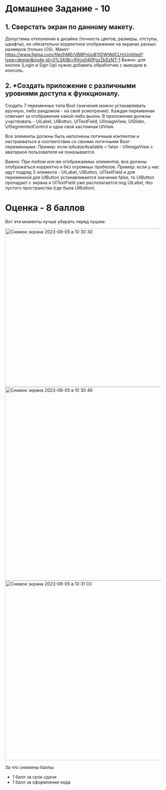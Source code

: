 # Домашнее Задание - 10

## 1. Сверстать экран по данному макету. 
Допустимы отклонения в дизайне (точность цветов, размеры, отступы, шрифты), но обязательно корректное отображение на экранах разных размеров (только iOS).
Макет: https://www.figma.com/file/lhMErVB8PnUo8YIDWWdCLH/Untitled?type=design&node-id=0%3A1&t=9Vco040PgzZbSzNT-1
Важно: для кнопок (Login и Sign Up) нужно добавить обработчик с выводом в консоль.

## 2. *Создать приложение с различными уровнями доступа к функционалу. 
Создать 7 переменных типа Bool (значения можно устанавливать вручную, либо рандомом - на своё усмотрение). Каждая переменная отвечает за отображение какой-либо вьюхи. 
В приложении должны участвовать - UILabel, UIButton, UITextField, UIImageView, UISlider, UISegmentedControl и одна своя кастомная UIView.

Все элементы должны быть наполнены логичным контентом и настраиваться в соответствии со своими логичными Bool-переменными.
Пример: если isAvatarAvailable = false - UIImageView с аватаркой пользователя не показывается.

Важно: При любом кол-ве отображаемых элементов, все должны отображаться корректно и без огромных пробелов.
Пример: если у нас идут подряд 3 элемента - UILabel, UIButton, UITextField и для переменной для UIButton устанавливается значение false, то UIButton пропадает с экрана и UITextField уже располагается под UILabel, без пустого пространства (где была UIButton).

# Оценка - 8 баллов

Вот эти моменты лучше убирать перед пушем:

<img width="512" alt="Снимок экрана 2023-08-05 в 10 30 30" src="https://github.com/kartavu/Swift/assets/74544270/712fdf60-927a-4f02-846d-42a0d20c454a">
<img width="626" alt="Снимок экрана 2023-08-05 в 10 30 46" src="https://github.com/kartavu/Swift/assets/74544270/999b3488-517a-4a1a-a143-5ea6c6990f5c">
<img width="581" alt="Снимок экрана 2023-08-05 в 10 31 03" src="https://github.com/kartavu/Swift/assets/74544270/bfa21139-bbe8-448b-be0c-e2b287529f12">


За что снижены баллы:
- 1 балл за срок сдачи
- 1 балл за оформление кода
